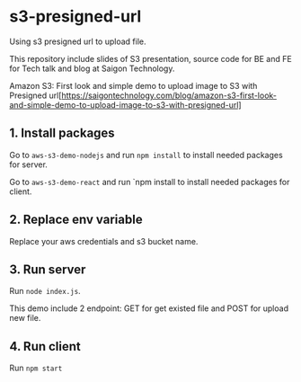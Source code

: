 # s3-presigned-url
Using s3 presigned url to upload file.

This repository include slides of S3 presentation, source code for BE and FE for Tech talk and blog at Saigon Technology.

Amazon S3: First look and simple demo to upload image to S3 with Presigned url[https://saigontechnology.com/blog/amazon-s3-first-look-and-simple-demo-to-upload-image-to-s3-with-presigned-url]
## 1. Install packages
Go to `aws-s3-demo-nodejs` and run `npm install` to install needed packages for server.

Go to `aws-s3-demo-react` and run `npm install to install needed packages for client.
## 2. Replace env variable
Replace your aws credentials and s3 bucket name.
## 3. Run server
Run `node index.js`.

This demo include 2 endpoint: GET for get existed file and POST for upload new file.
## 4. Run client
Run `npm start`
